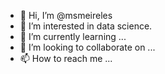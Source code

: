 - 👋 Hi, I’m @msmeireles
- 👀 I’m interested in data science.
- 🌱 I’m currently learning ...
- 💞️ I’m looking to collaborate on ...
- 📫 How to reach me ...

<!---
msmeireles/msmeireles is a ✨ special ✨ repository because its `README.md` (this file) appears on your GitHub profile.
You can click the Preview link to take a look at your changes.
--->
